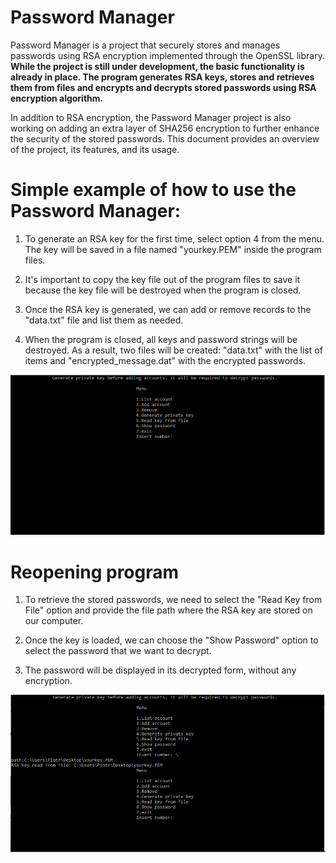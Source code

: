 # Password Manager

Password Manager is a project that securely stores and manages passwords using RSA encryption implemented through the OpenSSL library. **While the project is still under development, the basic functionality is already in place. The program generates RSA keys, stores and retrieves them from files and encrypts and decrypts stored passwords using RSA encryption algorithm.**

In addition to RSA encryption, the Password Manager project is also working on adding an extra layer of SHA256 encryption to further enhance the security of the stored passwords. This document provides an overview of the project, its features, and its usage.

 # Simple example of how to use the Password Manager:
 
1. To generate an RSA key for the first time, select option 4 from the menu. The key will be saved in a file named "yourkey.PEM" inside the program files.

2. It's important to copy the key file out of the program files to save it because the key file will be destroyed when the program is closed.

3. Once the RSA key is generated, we can add or remove records to the "data.txt" file and list them as needed.

4. When the program is closed, all keys and password strings will be destroyed. As a result, two files will be created: "data.txt" with the list of items and "encrypted_message.dat" with the encrypted passwords.

![alt-text](https://github.com/pscieszka/passManager/blob/master/resources/Animation.gif)
# Reopening program

1. To retrieve the stored passwords, we need to select the "Read Key from File" option and provide the file path where the RSA key are stored on our computer.
2. Once the key is loaded, we can choose the "Show Password" option to select the password that we want to decrypt.

3. The password will be displayed in its decrypted form, without any encryption.

![alt-text](https://github.com/pscieszka/passManager/blob/master/resources/Animation2.gif)
